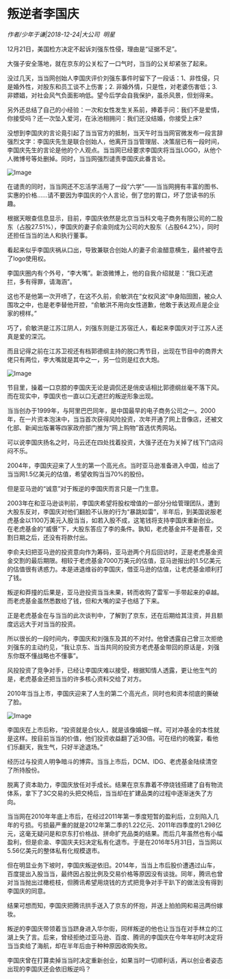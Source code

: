 # 叛逆者李国庆

*作者/少年于谦|2018-12-24|大公司 
                                                明星*

12月21日，美国检方决定不起诉刘强东性侵，理由是“证据不足”。

大强子安全落地，就在京东的公关松了一口气时，当当的公关却紧张了起来。

没过几天，当当网创始人李国庆评价刘强东事件时留下了一段话：1、非性侵，只是婚外性，对股东和员工谈不上伤害；2. 非婚外情，只是性，对老婆伤害低；3. 非嫖娼，对社会风气负面影响低。望今后学会自我保护，虽杀风景，但划得来。

另外还总结了自己的小经验：一次和女性发生关系前，捧着手问：我们不是爱情，你接受吗？还一次坠入爱河，在泳池相拥问：我们还没结婚，你接受上床?

没想到李国庆的言论竟引起了当当官方的抵制，当天午时当当网官微发布一段言辞强烈文字：李国庆先生是联合创始人，他离开当当管理层、决策层已有一段时间，李国庆先生的言论是他的个人观点。当当网已经要求李国庆将当当LOGO，从他个人微博号等处删掉。同时，当当网强烈谴责李国庆此番言论。

![Image](https://mmbiz.qpic.cn/mmbiz_jpg/89KlkjcF9iakcPbDmt0U6HVw1dMqoP2vibTLqauKxJdrmqOmymJONcQLPh1dz4EpRBhIbLqjL436pPiajfFAJ6rgw/640?wx_fmt=jpeg&tp=webp&wxfrom=5&wx_lazy=1&wx_co=1)

在谴责的同时，当当网还不忘活学活用了一段“六学”——当当网拥有丰富的图书、实惠的价格……请不要因为李国庆的个人言论，倒了您的胃口，坏了您读书的乐趣。

根据天眼查信息显示，目前，李国庆依然是北京当当科文电子商务有限公司的二股东（占股27.51%），李国庆的妻子俞渝则成为公司的大股东（占股64.2%），同时还担任当当的法人和执行董事。

看起来似乎李国庆祸从口出，导致兼联合创始人的妻子俞渝醋意横生，最终被夺去了logo使用权。

李国庆圈内有个外号，“李大嘴”。新浪微博上，他的自我介绍就是：“我口无遮拦，多有得罪，请海涵”。

这也不是他第一次开喷了，在这不久前，俞敏洪在“女权风波”中身陷囹圄，被众人围攻之中，也是老李替他开腔，“俞敏洪不用向女性道歉，他敢于表达观点是企业家的榜样。”

巧了，俞敏洪是江苏江阴人，刘强东则是江苏宿迁人，看起来李国庆对于江苏人还真是爱的深沉。

而且记得之前在江苏卫视还有档郭德纲主持的脱口秀节目，出现在节目中的商界大佬只有两位，李大嘴就是其中之一，另一位则是红衣大炮。

![Image](https://mmbiz.qpic.cn/mmbiz_png/89KlkjcF9iakcPbDmt0U6HVw1dMqoP2vibtt5T0TX6znbqdXkqKk381IHib6xJBMZ0P4czY2Pm0lo54LSYHiaj7VRw/640?wx_fmt=png&tp=webp&wxfrom=5&wx_lazy=1&wx_co=1)

节目里，操着一口京腔的李国庆无论是调侃还是俏皮话相比郭德纲丝毫不落下风。而在现实中，李国庆也一直以口无遮拦的叛逆形象出现。

当当创办于1999年，与阿里巴巴同年，是中国最早的电子商务公司之一。2000年，在一片资本泡沫中，当当首次获得风险投资，次年开通了网上音像店，还被文化部、新闻出版署等四家政府部门推为“网上购物”首选优秀网站。

可以说李国庆扬名之时，马云还在四处找着投资，大强子还在为关掉了线下门店闷闷不乐。

2004年，李国庆迎来了人生的第一个高光点。当时亚马逊准备进入中国，给出了当当网1.5亿美元的估值，希望收购当当70%的股份。

但是亚马逊的“诚意”对于叛逆的李国庆而言只是一门生意。

2003年在和亚马逊谈判前，李国庆希望将股权增值的一部分分给管理团队，遭到大股东反对，李国庆对他们翻脸不认账的行为“暴跳如雷”，半年后，到美国说服老虎基金以1100万美元入股当当，如若入股不成，这笔钱将支持李国庆重新创业。在老虎基金的“威慑”下，大股东答应了李的条件。孰知，老虎基金并不是善茬，交割日期之后，还没有将款付出。

李俞夫妇把亚马逊的投资意向作为筹码，亚马逊两个月后回访时，正是老虎基金资金交割的最后期限。相较于老虎基金7000万美元的估值，亚马逊报出的1.5亿美元的估值很有诱惑力。本是进退维谷的李国庆，借亚马逊的估值，让老虎基金顺利打了钱。

叛逆和莽撞的后果是，亚马逊投资当当未果，转而收购了雷军一手带起来的卓越。而老虎基金虽然悉数给了钱，但和大嘴的梁子也结了下来。

正是老虎基金在与当当的此次谈判中，了解到了京东，还在后期给其注资，并且额度远远大于对当当的投资。

所以很长的一段时间内，李国庆和刘强东及其的不对付。他曾透露自己曾三次拒绝刘强东的主动约见，“我让京东、当当共同的投资方老虎基金带回的原话是，刘强东你既不懂战略也不懂事”。

风投投资了竞争对手，已经让李国庆难以接受，根据知情人透露，更让他生气的是，老虎基金还把当当的许多核心资料交给了对方。

2010年当当上市，李国庆迎来了人生的第二个高光点，同时也和资本彻底的撕破了脸。

![Image](https://mmbiz.qpic.cn/mmbiz_png/89KlkjcF9iakcPbDmt0U6HVw1dMqoP2vibgXkDbar2QuImktBcKZzatPnTw2SLh2OHMehBDlvzI4qiccN7ic9nxUPw/640?wx_fmt=png&tp=webp&wxfrom=5&wx_lazy=1&wx_co=1)

李国庆在上市后称，“投资就是合伙人，就是该像婚姻一样。可对冲基金的本性就是这样。按目前当当的价值，他们投资收益翻了近30倍。可在纽约的晚宴，看他们乐翻天，我生气，只好半途退场。”

经历过与投资人明争暗斗的博弈。当当上市后，DCM、IDG、老虎基金陆续清空了所持股份。

脱离了资本助力，李国庆放任对手成长。结果在京东靠着不停烧钱搭建了自有物流体系，拿下了3C交易的头把交椅后，当当却在扩建品类的过程中逐渐迷失了方向。

当当网在2010年年底上市后，在经过2011年第一季度短暂的盈利后，立刻陷入几年的亏损。亏损最严重的就是2012年第二季的1.22亿元、2011年四季度的1.298亿元，这毫无疑问是和京东打价格战、拼命扩充品类的结果。而后几年虽然也有小幅盈利，但是俞渝、李国庆夫妇决定私有化退市。于是在2016年5月31日，当当网以5.56亿美元的整体私有化规模退市。

但在明显业务下坡时，李国庆叛逆依旧。2014年，当当上市后股价遭遇过山车，百度提出入股当当，最终因占股比例及交易价格等原因没有谈拢。同年，腾讯也曾对当当抛出过橄榄枝，但腾讯希望用烧钱的方式把竞争对手干趴下的做法没有得到李国庆的同意。

结果可想而知，李国庆把腾讯拱手送入了京东的怀抱，并送上拍拍网和易迅两份嫁妆。

叛逆的李国庆带领着当当跻身进入华尔街，同样叛逆的他也让当当在对手林立的江湖上失了言。后来，曾经拒绝过亚马逊、百度、腾讯的李国庆在今年年初时决定将当当卖给了海航，却在半年后由于种种原因收购失败。

李国庆曾在打算卖掉当当时决定重新创业，如果当时一切顺利话，再以创业者姿态出现的李国庆还会依旧叛逆吗？

